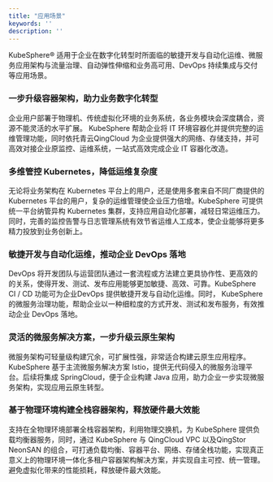 ```yaml
---
title: "应用场景"
keywords: ''
description: ''
---
```


KubeSphere®️ 适用于企业在数字化转型时所面临的敏捷开发与自动化运维、微服务应用架构与流量治理、自动弹性伸缩和业务高可用、DevOps 持续集成与交付等应用场景。

### 一步升级容器架构，助力业务数字化转型

企业用户部署于物理机、传统虚拟化环境的业务系统，各业务模块会深度耦合，资源不能灵活的水平扩展。 KubeSphere 帮助企业将 IT 环境容器化并提供完整的运维管理功能，同时依托青云QingCloud 为企业提供强大的网络、存储支持，并可高效对接企业原监控、运维系统，一站式高效完成企业 IT 容器化改造。

### 多维管控 Kubernetes，降低运维复杂度

无论将业务架构在 Kubernetes 平台上的用户，还是使用多套来自不同厂商提供的 Kubernetes 平台的用户，复杂的运维管理使企业压力倍增。KubeSphere 可提供统一平台纳管异构 Kubernetes 集群，支持应用自动化部署，减轻日常运维压力。同时，完善的监控告警与日志管理系统有效节省运维人工成本，使企业能够将更多精力投放到业务创新上。

### 敏捷开发与自动化运维，推动企业 DevOps 落地

DevOps 将开发团队与运营团队通过一套流程或方法建立更具协作性、更高效的的关系，使得开发、测试、发布应用能够更加敏捷、高效、可靠。KubeSphere CI / CD 功能可为企业DevOps 提供敏捷开发与自动化运维。同时， KubeSphere 的微服务治理功能，帮助企业以一种细粒度的方式开发、测试和发布服务，有效推动企业 DevOps 落地。

### 灵活的微服务解决方案，一步升级云原生架构

微服务架构可轻量级构建冗余，可扩展性强，非常适合构建云原生应用程序。KubeSphere 基于主流微服务解决方案 Istio，提供无代码侵入的微服务治理平台。后续将集成 SpringCloud，便于企业构建 Java 应用，助力企业一步实现微服务架构，实现应用云原生转型。

### 基于物理环境构建全栈容器架构，释放硬件最大效能

支持在全物理环境部署全栈容器架构，利用物理交换机，为 KubeSphere 提供负载均衡器服务，同时，通过 KubeSphere 与 QingCloud VPC 以及QingStor NeonSAN 的组合，可打通负载均衡、容器平台、网络、存储全栈功能，实现真正意义上的物理环境一体化多租户容器架构解决方案，并实现自主可控、统一管理。避免虚拟化带来的性能损耗，释放硬件最大效能。


